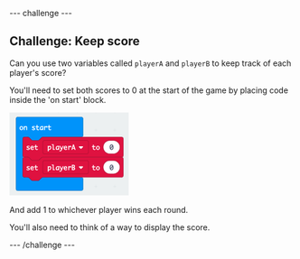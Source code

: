 \--- challenge \---

## Challenge: Keep score

Can you use two variables called `playerA` and `playerB` to keep track of each player's score?

You'll need to set both scores to 0 at the start of the game by placing code inside the 'on start' block.

![ruutukaappaus](images/reaction-on-start.png)

And add 1 to whichever player wins each round.

You'll also need to think of a way to display the score.

\--- /challenge \---